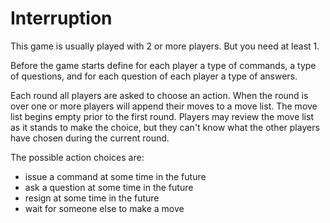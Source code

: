 # Interruption

This game is usually played with 2 or more players. But you need at least 1.

Before the game starts define for each player a type of commands, a type of
questions, and for each question of each player a type of answers.

Each round all players are asked to choose an action. When the round is over
one or more players will append their moves to a move list. The move list
begins empty prior to the first round. Players may review the move list as it
stands to make the choice, but they can't know what the other players have
chosen during the current round.

The possible action choices are:
- issue a command at some time in the future
- ask a question at some time in the future
- resign at some time in the future
- wait for someone else to make a move


